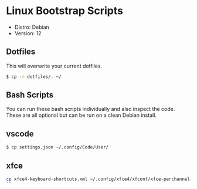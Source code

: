 # Linux Bootstrap Scripts

- Distro: Debian
- Version: 12 

## Dotfiles

This will overwrite your current dotfiles.

```bash
$ cp -r dotfiles/. ~/
```

## Bash Scripts

You can run these bash scripts individually and
also inspect the code. These are all optional but
can be run on a clean Debian install.

## vscode

```bash
$ cp settings.json ~/.config/Code/User/
```

## xfce

```bash
cp xfce4-keyboard-shortcuts.xml ~/.config/xfce4/xfconf/xfce-perchannel-xml/
``
